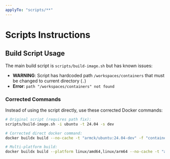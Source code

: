 ```yaml
---
applyTo: "scripts/**"
---
```


# Scripts Instructions

## Build Script Usage

The main build script is `scripts/build-image.sh` but has known issues:

- **WARNING**: Script has hardcoded path `/workspaces/containers` that must be changed to current directory (`.`)
- **Error**: `path "/workspaces/containers" not found`

### Corrected Commands

Instead of using the script directly, use these corrected Docker commands:

```bash
# Original script (requires path fix):
scripts/build-image.sh -i ubuntu -t 24.04 -s dev

# Corrected direct docker command:
docker buildx build --no-cache -t "armck/ubuntu:24.04-dev" -f "containers/ubuntu/24.04/Dockerfile.dev" .

# Multi-platform build:
docker buildx build --platform linux/amd64,linux/arm64 --no-cache -t "armck/ubuntu:24.04-dev" -f "containers/ubuntu/24.04/Dockerfile.dev" .
```
